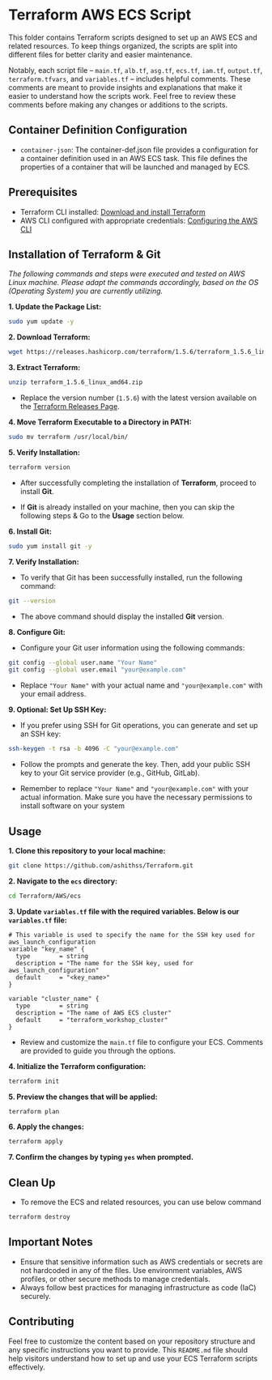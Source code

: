 # Terraform AWS ECS Script

This folder contains Terraform scripts designed to set up an AWS ECS and related resources. To keep things organized, the scripts are split into different files for better clarity and easier maintenance.

Notably, each script file – `main.tf`, `alb.tf`, `asg.tf`, `ecs.tf`, `iam.tf`, `output.tf`,  `terraform.tfvars`, and `variables.tf` – includes helpful comments. These comments are meant to provide insights and explanations that make it easier to understand how the scripts work. Feel free to review these comments before making any changes or additions to the scripts.

## Container Definition Configuration
- `container-json`: The container-def.json file provides a configuration for a container definition used in an AWS ECS task. This file defines the properties of a container that will be launched and managed by ECS.


## Prerequisites

- Terraform CLI installed: [Download and install Terraform](https://www.terraform.io/downloads.html)
- AWS CLI configured with appropriate credentials: [Configuring the AWS CLI](https://docs.aws.amazon.com/cli/latest/userguide/cli-configure-quickstart.html)

## Installation of Terraform & Git

*The following commands and steps were executed and tested on AWS Linux machine. Please adapt the commands accordingly, based on the OS (Operating System) you are currently utilizing.*

**1. Update the Package List:**

```bash
sudo yum update -y
```

**2. Download Terraform:**
```bash
wget https://releases.hashicorp.com/terraform/1.5.6/terraform_1.5.6_linux_amd64.zip
```
**3. Extract Terraform:**

```bash
unzip terraform_1.5.6_linux_amd64.zip
```

* Replace the version number (`1.5.6`) with the latest version available on the [Terraform Releases Page](https://releases.hashicorp.com/terraform/).

**4. Move Terraform Executable to a Directory in PATH:**

```bash
sudo mv terraform /usr/local/bin/
```

**5. Verify Installation:**

```bash
terraform version
```
 * After successfully completing the installation of **Terraform**, proceed to install **Git**.

* If **Git** is already installed on your machine, then you can skip the following steps & Go to the **Usage** section below.

**6. Install Git:**

```bash
sudo yum install git -y
```

**7. Verify Installation:**

* To verify that Git has been successfully installed, run the following command:

```bash
git --version
```

* The above command should display the installed **Git** version.

**8. Configure Git:**

* Configure your Git user information using the following commands:

```bash
git config --global user.name "Your Name"
git config --global user.email "your@example.com"
```

* Replace `"Your Name"` with your actual name and `"your@example.com"` with your email address.

**9. Optional: Set Up SSH Key:**

* If you prefer using SSH for Git operations, you can generate and set up an SSH key:

```bash
ssh-keygen -t rsa -b 4096 -C "your@example.com"
```

* Follow the prompts and generate the key. Then, add your public SSH key to your Git service provider (e.g., GitHub, GitLab).

* Remember to replace `"Your Name"` and `"your@example.com"` with your actual information. Make sure you have the necessary permissions to install software on your system

## Usage

**1. Clone this repository to your local machine:**

```bash
git clone https://github.com/ashithss/Terraform.git
```

**2. Navigate to the `ecs` directory:**

```bash
cd Terraform/AWS/ecs
```

**3. Update `variables.tf` file with the required variables. Below is our `variables.tf` file:**

```hcl
# This variable is used to specify the name for the SSH key used for aws_launch_configuration
variable "key_name" {
  type        = string
  description = "The name for the SSH key, used for aws_launch_configuration"
  default     = "<key_name>"
}

variable "cluster_name" {
  type        = string
  description = "The name of AWS ECS cluster"
  default     = "terraform_workshop_cluster"
}
```

* Review and customize the `main.tf` file to configure your ECS. Comments are provided to guide you through the options.

**4. Initialize the Terraform configuration:**

```bash
terraform init
```

**5. Preview the changes that will be applied:**

```bash
terraform plan
```

**6. Apply the changes:**

```bash
terraform apply
```

**7. Confirm the changes by typing `yes` when prompted.**

## Clean Up

* To remove the ECS and related resources, you can use below command

```bash
terraform destroy
```

## Important Notes

- Ensure that sensitive information such as AWS credentials or secrets are not hardcoded in any of the files. Use environment variables, AWS profiles, or other secure methods to manage credentials.
- Always follow best practices for managing infrastructure as code (IaC) securely.

## Contributing

Feel free to customize the content based on your repository structure and any specific instructions you want to provide. This `README.md` file should help visitors understand how to set up and use your ECS Terraform scripts effectively.
